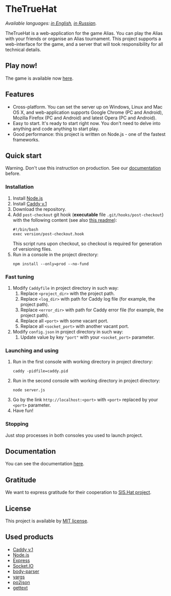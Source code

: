 # TheTrueHat
*Available languages: [in English](README.md), [in Russian](README.ru.md).*

TheTrueHat is a web-application for the game Alias. You can play the Alias with your friends or organise an Alias tournament.
This project supports a web-interface for the game, and a server that will took responsibility for all technical details.

## Play now!
The game is available now [here](https://thetruehat.m20-sch57.site).

## Features
* Cross-platform. You can set the server up on Windows, Linux and Mac OS X, and web-application supports Google Chrome (PC and Android), Mozilla Firefox (PC and Android) and latest Opera (PC and Android).
* Easy to start. It's ready to start right now. You don't need to delve into anything and code anything to start play.
* Good performance: this project is written on Node.js - one of the fastest frameworks.

## Quick start
Warning. Don't use this instruction on production. See our [documentation](docs/main.md) before.

### Installation
1. Install [Node.js](https://nodejs.org/en/download/)
1. Install [Caddy v.1](https://caddyserver.com/v1/download)
1. Download the repository.
1. Add `post-checkout` git hook (**executable** file `.git/hooks/post-checkout`) with the following content (see also [this readme](version/Readme.md)):
    ```shell script
    #!/bin/bash
    exec version/post-checkout.hook
    ```
    This script runs upon checkout, so checkout is required for generation of versioning files.
1. Run in a console in the project directory:
    ```shell script
    npm install --only=prod --no-fund
    ```
   
### Fast tuning
1. Modify `Caddyfile` in project directory in such way:
    1. Replace `<project_dir>` with the project path.
    1. Replace `<log_dir>` with path for Caddy log file (for example, the project path).
    1. Replace `<error_dir>` with path for Caddy error file (for example, the project path).
    1. Replace all `<port>` with some vacant port.
    1. Replace all `<socket_port>` with another vacant port.
1. Modify `config.json` in project directory in such way:
    1. Update value by key `"port"` with your `<socket_port>` parameter.

### Launching and using
1. Run in the first console with working directory in project directory:
    ```shell script
    caddy -pidfile=caddy.pid
    ```
1. Run in the second console with working directory in project directory:
    ```shell script
    node server.js
    ```
1. Go by the link `http://localhost:<port>` with `<port>` replaced by your `<port>` parameter.
1. Have fun!

### Stopping
Just stop processes in both consoles you used to launch project.

## Documentation
You can see the documentation [here](docs/main.md).

## Gratitude
We want to express gratitude for their cooperation to [SIS.Hat project](https://the-hat.appspot.com/landing).

## License
This project is available by [MIT license](LICENSE).

## Used products
- [Caddy v.1](https://caddyserver.com/v1/)
- [Node.js](https://nodejs.org/)
- [Express](https://expressjs.com/)
- [Socket.IO](https://socket.io/)
- [body-parser](https://github.com/expressjs/body-parser#readme)
- [yargs](https://yargs.js.org/)
- [po2json](https://github.com/mikeedwards/po2json)
- [gettext](https://github.com/guillaumepotier/gettext.js)
